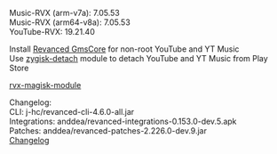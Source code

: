 Music-RVX (arm-v7a): 7.05.53  
Music-RVX (arm64-v8a): 7.05.53  
YouTube-RVX: 19.21.40  

Install [Revanced GmsCore](https://github.com/ReVanced/GmsCore/releases) for non-root YouTube and YT Music  
Use [zygisk-detach](https://github.com/j-hc/zygisk-detach) module to detach YouTube and YT Music from Play Store  

[rvx-magisk-module](https://github.com/LemonyOwO/rvx-magisk-module)  

Changelog:  
CLI: j-hc/revanced-cli-4.6.0-all.jar  
Integrations: anddea/revanced-integrations-0.153.0-dev.5.apk  
Patches: anddea/revanced-patches-2.226.0-dev.9.jar  
[Changelog](https://github.com/anddea/revanced-patches/releases/tag/vdev.9)  
